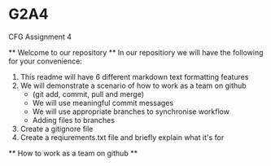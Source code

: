 # G2A4
CFG Assignment 4 

** Welcome to our repository **
In our repositiory we will have the following for your convenience: 

1. This readme will have 6 different markdown text formatting features
2. We will demonstrate a scenario of how to work as a team on github 
    - (git add, commit, pull and merge)
    - We will use meaningful commit messages 
    - We will use appropriate branches to synchronise workflow 
    - Adding files to branches 
3. Create a gitignore file 
4. Create a reqiurements.txt file and briefly explain what it's for 

** How to work as a team on github **

